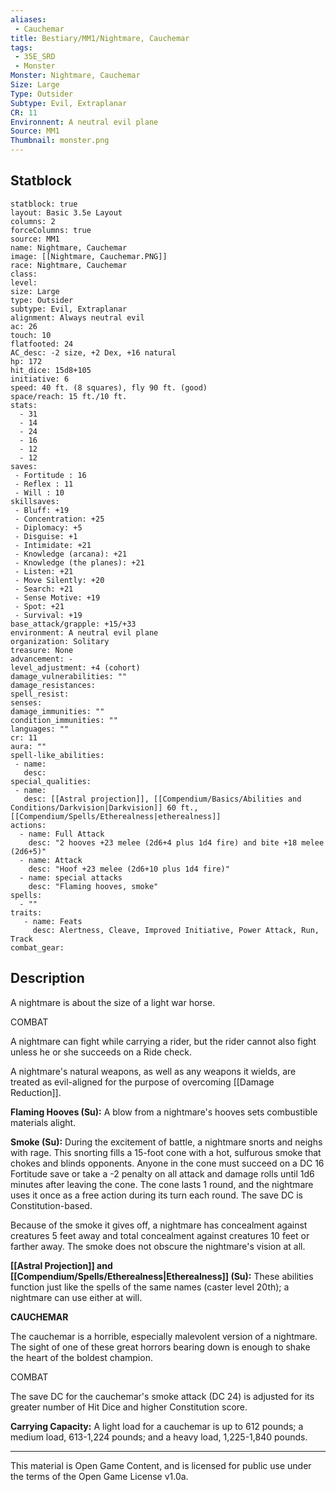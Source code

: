 ```yaml
---
aliases:
 - Cauchemar
title: Bestiary/MM1/Nightmare, Cauchemar
tags: 
 - 35E_SRD
 - Monster
Monster: Nightmare, Cauchemar
Size: Large
Type: Outsider
Subtype: Evil, Extraplanar
CR: 11
Environnent: A neutral evil plane
Source: MM1
Thumbnail: monster.png
---
```


## Statblock

```statblock
statblock: true
layout: Basic 3.5e Layout
columns: 2
forceColumns: true
source: MM1 
name: Nightmare, Cauchemar
image: [[Nightmare, Cauchemar.PNG]]
race: Nightmare, Cauchemar
class: 
level: 
size: Large
type: Outsider
subtype: Evil, Extraplanar
alignment: Always neutral evil
ac: 26
touch: 10
flatfooted: 24
AC_desc: -2 size, +2 Dex, +16 natural
hp: 172
hit_dice: 15d8+105
initiative: 6
speed: 40 ft. (8 squares), fly 90 ft. (good)
space/reach: 15 ft./10 ft.
stats:
  - 31
  - 14
  - 24
  - 16
  - 12
  - 12
saves:
 - Fortitude : 16
 - Reflex : 11
 - Will : 10
skillsaves:
 - Bluff: +19
 - Concentration: +25
 - Diplomacy: +5
 - Disguise: +1
 - Intimidate: +21
 - Knowledge (arcana): +21
 - Knowledge (the planes): +21
 - Listen: +21
 - Move Silently: +20
 - Search: +21
 - Sense Motive: +19
 - Spot: +21
 - Survival: +19
base_attack/grapple: +15/+33
environment: A neutral evil plane
organization: Solitary
treasure: None
advancement: -
level_adjustment: +4 (cohort)
damage_vulnerabilities: ""
damage_resistances: 
spell_resist: 
senses: 
damage_immunities: ""
condition_immunities: ""
languages: ""
cr: 11
aura: ""
spell-like_abilities:
 - name: 
   desc: 
special_qualities:
 - name:
   desc: [[Astral projection]], [[Compendium/Basics/Abilities and Conditions/Darkvision|Darkvision]] 60 ft., [[Compendium/Spells/Etherealness|etherealness]]
actions:
  - name: Full Attack
    desc: "2 hooves +23 melee (2d6+4 plus 1d4 fire) and bite +18 melee (2d6+5)"
  - name: Attack
    desc: "Hoof +23 melee (2d6+10 plus 1d4 fire)"
  - name: special attacks
    desc: "Flaming hooves, smoke"
spells:
  - ""
traits:
   - name: Feats
     desc: Alertness, Cleave, Improved Initiative, Power Attack, Run, Track
combat_gear:  
```

## Description



A nightmare is about the size of a light war horse.

COMBAT

A nightmare can fight while carrying a rider, but the rider cannot also fight unless he or she succeeds on a Ride check.

A nightmare's natural weapons, as well as any weapons it wields, are treated as evil-aligned for the purpose of overcoming [[Damage Reduction]].


**Flaming Hooves (Su):** A blow from a nightmare's hooves sets combustible materials alight.


**Smoke (Su):** During the excitement of battle, a nightmare snorts and neighs with rage. This snorting fills a 15-foot cone with a hot, sulfurous smoke that chokes and blinds opponents. Anyone in the cone must succeed on a DC 16 Fortitude save or take a -2 penalty on all attack and damage rolls until 1d6 minutes after leaving the cone. The cone lasts 1 round, and the nightmare uses it once as a free action during its turn each round. The save DC is Constitution-based.

Because of the smoke it gives off, a nightmare has concealment against creatures 5 feet away and total concealment against creatures 10 feet or farther away. The smoke does not obscure the nightmare's vision at all.


**[[Astral Projection]] and [[Compendium/Spells/Etherealness|Etherealness]] (Su):** These abilities function just like the spells of the same names (caster level 20th); a nightmare can use either at will.


**CAUCHEMAR**


The cauchemar is a horrible, especially malevolent version of a nightmare. The sight of one of these great horrors bearing down is enough to shake the heart of the boldest champion.

COMBAT

The save DC for the cauchemar's smoke attack (DC 24) is adjusted for its greater number of Hit Dice and higher Constitution score.


**Carrying Capacity:** A light load for a cauchemar is up to 612 pounds; a medium load, 613-1,224 pounds; and a heavy load, 1,225-1,840 pounds.

---

This material is Open Game Content, and is licensed for public use under the terms of the Open Game License v1.0a.
